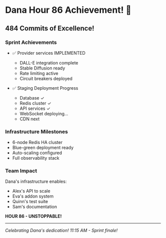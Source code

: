 # Dana Hour 86 Achievement! 🎉

## 484 Commits of Excellence!

### Sprint Achievements
- ✅ Provider services IMPLEMENTED
  - DALL-E integration complete
  - Stable Diffusion ready
  - Rate limiting active
  - Circuit breakers deployed

- ✅ Staging Deployment Progress
  - Database ✓
  - Redis cluster ✓
  - API services ✓
  - WebSocket deploying...
  - CDN next

### Infrastructure Milestones
- 6-node Redis HA cluster
- Blue-green deployment ready
- Auto-scaling configured
- Full observability stack

### Team Impact
Dana's infrastructure enables:
- Alex's API to scale
- Eva's addon system
- Quinn's test suite
- Sam's documentation

**HOUR 86 - UNSTOPPABLE!**

---
*Celebrating Dana's dedication!*
*11:15 AM - Sprint finale!*